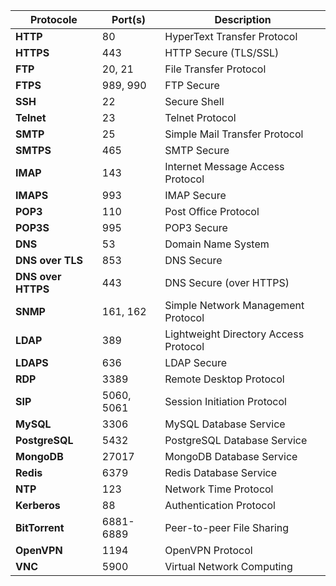 | Protocole      | Port(s) | Description                             |
|----------------|---------|-----------------------------------------|
| **HTTP**      | 80      | HyperText Transfer Protocol            |
| **HTTPS**     | 443     | HTTP Secure (TLS/SSL)                  |
| **FTP**       | 20, 21  | File Transfer Protocol                 |
| **FTPS**      | 989, 990| FTP Secure                             |
| **SSH**       | 22      | Secure Shell                           |
| **Telnet**    | 23      | Telnet Protocol                        |
| **SMTP**      | 25      | Simple Mail Transfer Protocol          |
| **SMTPS**     | 465     | SMTP Secure                            |
| **IMAP**      | 143     | Internet Message Access Protocol       |
| **IMAPS**     | 993     | IMAP Secure                            |
| **POP3**      | 110     | Post Office Protocol                   |
| **POP3S**     | 995     | POP3 Secure                            |
| **DNS**       | 53      | Domain Name System                     |
| **DNS over TLS** | 853  | DNS Secure                             |
| **DNS over HTTPS** | 443 | DNS Secure (over HTTPS)                |
| **SNMP**      | 161, 162| Simple Network Management Protocol     |
| **LDAP**      | 389     | Lightweight Directory Access Protocol  |
| **LDAPS**     | 636     | LDAP Secure                            |
| **RDP**       | 3389    | Remote Desktop Protocol                |
| **SIP**       | 5060, 5061 | Session Initiation Protocol        |
| **MySQL**     | 3306    | MySQL Database Service                 |
| **PostgreSQL**| 5432    | PostgreSQL Database Service            |
| **MongoDB**   | 27017   | MongoDB Database Service               |
| **Redis**     | 6379    | Redis Database Service                 |
| **NTP**       | 123     | Network Time Protocol                  |
| **Kerberos**  | 88      | Authentication Protocol                |
| **BitTorrent**| 6881-6889 | Peer-to-peer File Sharing           |
| **OpenVPN**   | 1194    | OpenVPN Protocol                       |
| **VNC**       | 5900    | Virtual Network Computing              |

